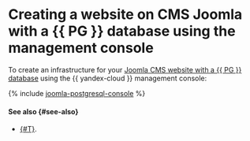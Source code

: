 # Creating a website on CMS Joomla with a {{ PG }} database using the management console

To create an infrastructure for your [Joomla CMS website with a {{ PG }} database](index.md) using the {{ yandex-cloud }} management console:

{% include [joomla-postgresql-console](../../../_tutorials/applied/joomla-postgresql-console.md) %}

#### See also {#see-also}

* [{#T}](terraform.md).
